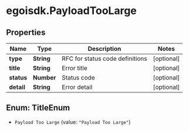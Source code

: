 # egoisdk.PayloadTooLarge

## Properties

Name | Type | Description | Notes
------------ | ------------- | ------------- | -------------
**type** | **String** | RFC for status code definitions | [optional] 
**title** | **String** | Error title | [optional] 
**status** | **Number** | Status code | [optional] 
**detail** | **String** | Error detail | [optional] 



## Enum: TitleEnum


* `Payload Too Large` (value: `"Payload Too Large"`)




